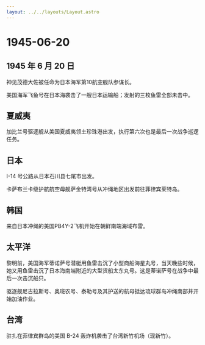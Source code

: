 ```yaml
---
layout: ../../layouts/Layout.astro
---
```


# 1945-06-20

## 1945 年 6 月 20 日

神见茂德大佐被任命为日本海军第10航空舰队参谋长。

美国海军飞鱼号在日本海袭击了一艘日本运输船；发射的三枚鱼雷全部未击中。

## 夏威夷

加比兰号驱逐舰从美国夏威夷领土珍珠港出发，执行第六次也是最后一次战争巡逻任务。

## 日本

I-14 号公路从日本石川县七尾市出发。

卡萨布兰卡级护航航空母舰萨金特湾号从冲绳地区出发前往菲律宾莱特岛。

## 韩国

来自日本冲绳的美国PB4Y-2飞机开始在朝鲜南端海域布雷。

## 太平洋

黎明前，美国海军蒂诺萨号潜艇用鱼雷击沉了小型商船海星丸号，当天晚些时候，她又用鱼雷击沉了日本海南端附近的大型货船太东丸号。这是蒂诺萨号在战争中最后一次击沉船只。

驱逐舰尼古拉斯号、奥班农号、泰勒号及其护送的航母抵达琉球群岛冲绳南部并开始加油作业。

## 台湾

驻扎在菲律宾群岛的美国 B-24 轰炸机袭击了台湾新竹机场（现新竹）。